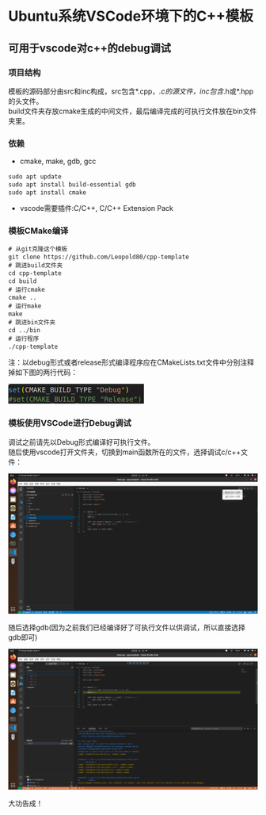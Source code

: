 # Ubuntu系统VSCode环境下的C++模板  
## 可用于vscode对c++的debug调试  
### 项目结构
模板的源码部分由src和inc构成，src包含*.cpp，*.c的源文件，inc包含*.h或*.hpp的头文件。  
build文件夹存放cmake生成的中间文件，最后编译完成的可执行文件放在bin文件夹里。
### 依赖
* cmake, make, gdb, gcc
```shell
sudo apt update
sudo apt install build-essential gdb
sudo apt install cmake
```
* vscode需要插件:C/C++, C/C++ Extension Pack
### 模板CMake编译
```shell
# 从git克隆这个模板
git clone https://github.com/Leopold80/cpp-template
# 跳进build文件夹
cd cpp-template
cd build
# 运行cmake
cmake ..
# 运行make
make
# 跳进bin文件夹
cd ../bin
# 运行程序
./cpp-template
```
注：以debug形式或者release形式编译程序应在CMakeLists.txt文件中分别注释掉如下图的两行代码：  

![image](./readme_repos/1.png)

### 模板使用VSCode进行Debug调试
调试之前请先以Debug形式编译好可执行文件。  
随后使用vscode打开文件夹，切换到main函数所在的文件，选择调试c/c++文件：  

![image](./readme_repos/2.png)  

随后选择gdb(因为之前我们已经编译好了可执行文件以供调试，所以直接选择gdb即可)  

![image](./readme_repos/3.png)  

大功告成！